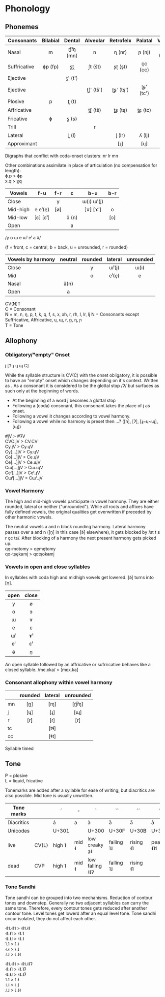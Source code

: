 Phonology
=========

Phonemes
--------

| Consonants          | Bilabial | Dental   | Alveolar | Retrofelx  | Palatal   | Velar  | Uvular | Glottal |
| ------------------- |:--------:|:--------:|:--------:|:----------:|:---------:|:------:|:------:|:-------:|
| Nasal               | m        | n̪͡ɱ (mn) | n        | ɳ   (nr)   | ɲ   (nj)  | ŋ  (ng)|        |         |
| Suffricative        | ɸp (fp)  | s̪t̪       | ʃt  (št) | ʂʈ  (şt)   | çc  (cc)  | xk     | χq (xq)|         |
| Ejective            |          | t̪' (t')  |          |            |           | k'     | q'     |         |
| Ejective            |          |          | t͜ʃ' (tš')| ʈ͜ʂ' (tş')  | t͜ɕ' (tc') |        |        |         |
| Plosive             | p        | t̪  (t)   |          |            |           | k      | q      | ʔ (j)   |
| Affricative         |          |          | t͜ʃ  (tš) | ʈ͜ʂ  (tş)   | t͜ɕ  (tc)  |        |        |         |
| Fricative           | ɸ        | s̪  (s)   |          |            |           | x      | χ  (xh)|         |
| Trill               |          |          | r        |            |           |        | ʀ  (rh)|         |
| Lateral             |          | l̪  (l)   |          | ɭ   (lr)   | ʎ   (lj)  |        |        |         |
| Approximant         |          |          |          | [ɻ]        | [ɥ]       |[ɰ]     |        |         |

Digraphs that conflict with coda-onset clusters: nr lr mn

Other combinations assimilate in place of articulation (no compensation for length):  
ɸ.p > ɸp  
x.q > χq  


| Vowels   | f-u    | f-r |  c   | b-u      | b-r |
| -------- |:------:|:---:|:----:|:--------:|:---:|
| Close    |        |  y  |      |ɯ(ı) ɯˡ(į)|     |
| Mid-high |e eˡ(ȩ) | [ø] |      | [ɤ] [ɤˡ] |  o  |
| Mid-low  |[ɛ] [ɛˡ]|     | ə̃ (n)|          | [ɔ] |
| Open     |        |     |  a   |          |     |

/y o ɯ e ɯˡ eˡ a ə̃/

(f = front, c = central, b = back, u = unrounded, r = rounded)

| Vowels by harmony |neutral|rounded|lateral|unrounded|
| ----------------- |:-----:|:-----:|:-----:|:---:|
| Close             |       | y     | ɯˡ(į) | ɯ(ı)|
| Mid               |       | o     | eˡ(ȩ) | e   |
| Nasal             | ə̃(n)  |       |       |     |
| Open              | a     |       |       |     |

CV(N)T  
C = Consonant  
N = m, n, ŋ, p, t, k, q, f, s, x, xh, r, rh, l, lr, lj
N = Consonants except Suffricative, Affricative, ɥ, ɰ, r, n̪, ɳ, ɲ  
T = Tone

Allophony
---------

### Obligatory/"empty" Onset

j [ʔ ɻ ɥ ɰ C]

While the syllable structure is CV(C) with the onset obligatory, it is possible to have an "empty" onset which changes depending on it's context. Written as <j>. As a consonant it is considered to be the glottal stop /ʔ/ but surfaces as such only at the beginning of words.

* At the beginning of a word j becomes a glottal stop
* Following a (coda) consonant, this consonant takes the place of j as onset.
* Following a vowel it changes according to vowel harmony.
* Following a vowel while no harmony is preset then ...? ([h], [ʔ], [ɻ~ɥ~ɰ], [ɰ])

\#jV > #ʔV  
CVC.jV > CV.CV  
Cy.jV > Cy.ɥV  
Cy[...]jV > Cy.ɥV  
Co[...]jV > Ce.ɥV  
Ce[...]jV > Ce.ɰV  
Cɯ[...]jV > Cɯ.ɰV  
Ceˡ[...]jV > Ceˡ.ɻV  
Cɯˡ[...]jV > Cɯˡ.ɻV  

### Vowel Harmony

The high and mid-high vowels participate in vowel harmony. They are either rounded, lateral or neither ("unrounded"). While all roots and affixes have fully defined vowels, the original qualities get overwritten if preceded by other harmonic vowels.

The neutral vowels a and n block rounding harmony. Lateral harmony passes over a and n ([n̩] in this case [ə̃] elsewhere), it gets blocked by /st t s r çc tɕ/. After blocking of a harmony the next present harmony gets picked up.  
qȩ-motomy > qȩmȩ**t**omy  
qo-tşȩkamį > qotşok**a**mį  

### Vowels in open and close syllables

In syllables with coda high and midhigh vowels get lowered. [ə̃] turns into [n̩].

| open | close |
|:----:|:-----:|
| y    | ø     |
| o    | ɔ     |
| ɯ    | ɤ     |
| e    | ɛ     |
| ɯˡ   | ɤˡ    |
| eˡ   | ɛˡ    |
| ə̃    | n̩     |

An open syllable followed by an affricative or sufrricative behaves like a closed syllable. /me.xka/ > [mɛx.ka]

### Consonant allophony within vowel harmony

|         |rounded|lateral|unrounded|
| --------|:-----:|:-----:|:-------:|
| mn      | [n̪]   | [ɱ]   | [n̪͡ɱ]  |
| j       | [ɥ]   | [ɻ]   | [ɰ]     |
| r       | [r]   | [ɾ]   | [r]     |
| tc      |       | [tɬ]  |         |
| cc      |       | [ɬt]  |         |

Syllable timed


Tone
----

P = plosive  
L = liquid, fricative 

Tonemarks are added after a syllable for ease of writing, but diacritics are also possible. Mid tone is usually unwritten.

|Tone marks |       | ´      | -     | \`              | \`\`       | ´´        | ´`          |
|-----------|-------|--------|-------|-----------------|------------|-----------|-------------|
|Diacritics |       | á      | a     | à               | ȁ          | a̋         | â           |
|Unicodes   |       | U+301  |       | U+300           | U+30F      | U+30B     | U+302       |
| live      | CV(L) | high ˥ | mid ˧ | low creaky a̰˩   | falling ˥˩ | rising ˧˥ | peaking ˧˥˦ |
| dead      | CVP   | high ˥ | mid ˧ | low falling ˧˩ʔ | falling ˥˩ | rising ˧˥ |             |

### Tone Sandhi

Tone sandhi can be grouped into two mechanisms. Reduction of contour tones and downstep. Generally no two adjacent syllables can carry the same tone.
Therefore, every contour tones gets reduced after another contour tone. Level tones get lowerd after an equal level tone.
Tone sandhi occur isolated, they do not affect each other.

˧˥˦.˧˥˦ > ˧˥˦.˧˥  
˧˥.˧˥ > ˧˥.˥  
˧˩.˧˩ > ˧˩.˩  
˥.˥ > ˥.˧  
˧.˧ > ˧.˩  
˩.˩ > ˩.˩˧  

˧˥˦.˧˥˦ > ˧˥˦.˧˥ʔ  
˧˥.˧˥ > ˧˥.˥ʔ  
˧˩.˧˩ > ˧˩.˩ʔ  
˥.˥ > ˥.˧  
˧.˧ > ˧.˩  
˩.˩ > ˩.˩˧  
